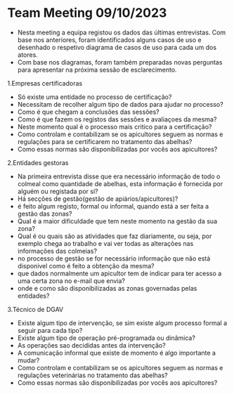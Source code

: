 # Team Meeting 09/10/2023

- Nesta meeting a equipa registou os dados das últimas entrevistas. Com base nos anteriores, foram identificados alguns casos de uso e desenhado o respetivo diagrama de casos de uso para cada um dos atores.
- Com base nos diagramas, foram também preparadas novas perguntas para apresentar na próxima sessão de esclarecimento.

1.Empresas certificadoras
  - Só existe uma entidade no processo de certificação?
  - Necessitam de recolher algum tipo de dados para ajudar no processo?
  - Como é que chegam a conclusões das sessões?
  - Como é que fazem os registos das sessões e avaliaçoes da mesma?
  - Neste momento qual é o processo mais critico para a certificação?
  - Como controlam e contabilizam se os apicultores seguem as normas e regulações para se certificarem no tratamento das abelhas?
  - Como essas normas são disponibilizadas por vocês aos apicultores?
  

2.Entidades gestoras 
  - Na primeira entrevista disse que era necessário informação de todo o colmeal como quantidade de abelhas, esta informação é fornecida por alguém ou registada por si?
  - Há secções de gestão(gestão de apiários/apicultores)?
  - é feito algum registo, formal ou informal, quando está a ser feita a gestão das zonas? 
  - Qual é a maior dificuldade que tem neste momento na gestão da sua zona?
  - Qual é ou quais são as atividades que faz diariamente, ou seja, por exemplo chega ao trabalho e vai ver todas as    alterações nas informações das colmeias?
  - no processo de gestão se for necessário informação que não está disponivel como é feito a obtenção da mesma?
  - que dados normalmente um apicultor tem de indicar para ter acesso a uma certa zona no e-mail que envia?
  - onde e como são disponibilizadas as zonas governadas pelas entidades?

3.Técnico de DGAV
  - Existe algum tipo de intervenção, se sim existe algum processo formal a seguir para cada tipo?
  - Existe algum tipo de operação pré-programada ou dinâmica?
  - As operações sao decididas antes da intervenção?
  - A comunicação informal que existe de momento é algo importante a mudar?
  - Como controlam e contabilizam se os apicultores seguem as normas e regulações veterinárias no tratamento das abelhas?
  - Como essas normas são disponibilizadas por vocês aos apicultores?


  